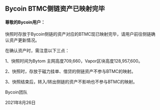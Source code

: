 ## Bycoin BTMC侧链资产已映射完毕

#### 尊敬的Bycoin用户：

快照时存放于Bycoin侧链的资产对应的BTMC现已映射完毕，请用户前往侧链确认资产更新情况。

在确认资产时，需注意以下三点：

1、快照时间为Bytom 主网高度709,660，Vapor区块高度128,957,600。

2、快照时，存放于磁力挂单、借贷的侧链资产不参与BTMC的映射。

3、快照结束后，转入/转出侧链的资产不影响也不参与BTMC的映射。

Bycoin团队

2021年8月26日